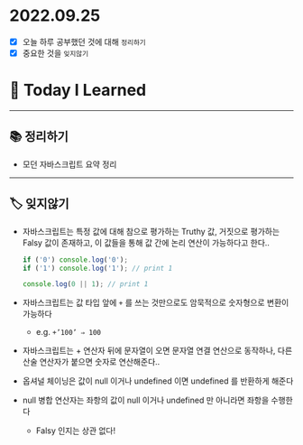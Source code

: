 # 2022.09.25

- [x]  오늘 하루 공부했던 것에 대해 `정리하기`
- [x]  중요한 것을 `잊지않기`

# 🚩 Today I Learned

---

## 📚 정리하기

- 모던 자바스크립트 요약 정리

---

## 🏷 잊지않기

- 자바스크립트는 특정 값에 대해 참으로 평가하는 Truthy 값, 거짓으로 평가하는 Falsy 값이 존재하고, 이 값들을 통해 값 간에 논리 연산이 가능하다고 한다..
    
    ```jsx
    if ('0') console.log('0');
    if ('1') console.log('1'); // print 1
    
    console.log(0 || 1); // print 1
    ```
    
- 자바스크립트는 값 타입 앞에 `+` 를 쓰는 것만으로도 암묵적으로 숫자형으로 변환이 가능하다
    - e.g. `+’100’ ⇒ 100`
- 자바스크립트는 + 연산자 뒤에 문자열이 오면 문자열 연결 연산으로 동작하나, 다른 산술 연산자가 붙으면 숫자로 연산해준다..
- 옵셔널 체이닝은 값이 null 이거나 undefined 이면 undefined 를 반환하게 해준다
- null 병합 연산자는 좌항의 값이 null 이거나 undefined 만 아니라면 좌항을 수행한다
    - Falsy 인지는 상관 없다!